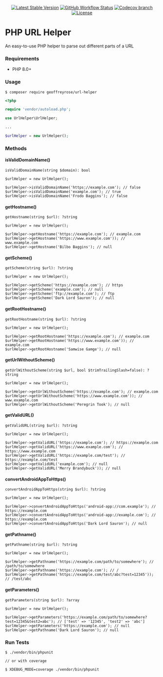 <div style="text-align: center;"> 

[![Latest Stable Version](https://img.shields.io/packagist/v/geoffreyrose/url-helper?style=flat-square)](https://packagist.org/packages/geoffreyrose/url-helper)
[![GitHub Workflow Status](https://img.shields.io/github/actions/workflow/status/geoffreyrose/url-helper/main.yml?branch=main&style=flat-square)](https://github.com/geoffreyrose/url-helper/actions?query=branch%3Amain)
[![Codecov branch](https://img.shields.io/codecov/c/gh/geoffreyrose/url-helper/main?style=flat-square)](https://app.codecov.io/gh/geoffreyrose/url-helper/branch/main)
[![License](https://img.shields.io/github/license/geoffreyrose/url-helper?style=flat-square)](https://github.com/geoffreyrose/url-helper/blob/main/LICENSE)
</div>

# PHP URL Helper
An easy-to-use PHP helper to parse out different parts of a URL


### Requirements
* PHP 8.0+

### Usage

```
$ composer require geoffreyrose/url-helper
```

```php
<?php

require 'vendor/autoload.php';

use UrlHelper\UrlHelper;

...

$urlHelper = new UrlHelper();
```

### Methods

#### isValidDomainName()
```
isValidDomainName(string $domain): bool

$urlHelper = new UrlHelper();

$urlHelper->isValidDomainName('https://example.com'); // false
$urlHelper->isValidDomainName('example.com'); // true
$urlHelper->isValidDomainName('Frodo Baggins'); // false
```

#### getHostname()
```
getHostname(string $url): ?string

$urlHelper = new UrlHelper();

$urlHelper->getHostname('https://example.com'); // example.com
$urlHelper->getHostname('https://www.example.com')); // www.example.com
$urlHelper->getHostname('Bilbo Baggins'); // null
```

#### getScheme()
```
getScheme(string $url): ?string

$urlHelper = new UrlHelper();

$urlHelper->getScheme('https://example.com'); // https
$urlHelper->getScheme('example.com'); // null
$urlHelper->getScheme('ftp://example.com'); // ftp
$urlHelper->getScheme('Dark Lord Sauron'); // null
```

#### getRootHostname()
```
getRootHostname(string $url): ?string

$urlHelper = new UrlHelper();

$urlHelper->getRootHostname('https://example.com'); // example.com
$urlHelper->getRootHostname('https://www.example.com')); // example.com
$urlHelper->getRootHostname('Samwise Gamge'); // null
```

#### getUrlWithoutScheme()
```
getUrlWithoutScheme(string $url, bool $trimTrailingSlash=false): ?string

$urlHelper = new UrlHelper();

$urlHelper->getUrlWithoutScheme('https://example.com'); // example.com
$urlHelper->getUrlWithoutScheme('https://www.example.com')); // www.example.com
$urlHelper->getUrlWithoutScheme('Peregrin Took'); // null
```

#### getValidURL()
```
getValidURL(string $url): ?string

$urlHelper = new UrlHelper();

$urlHelper->getValidURL('https://example.com'); // https://example.com
$urlHelper->getValidURL('https://www.example.com'); // https://www.example.com
$urlHelper->getValidURL('https://example.com/test'); // https://example.com/test
$urlHelper->getValidURL('example.com'); // null
$urlHelper->getValidURL('Merry Brandybuck')); // null
```

#### convertAndroidAppToHttps()
```
convertAndroidAppToHttps(string $url): ?string

$urlHelper = new UrlHelper();

$urlHelper->convertAndroidAppToHttps('android-app://com.example'); // https://example.com
$urlHelper->convertAndroidAppToHttps('android-app://example.com'); // https://example.com
$urlHelper->convertAndroidAppToHttps('Dark Lord Sauron'); // null
```

#### getPathname()
```
getPathname(string $url): ?string

$urlHelper = new UrlHelper();

$urlHelper->getPathname('https://example.com/path/to/somewhere'); // /path/to/somewhere
$urlHelper->getPathname('https://example.com'); // /
$urlHelper->getPathname('https://example.com/test/abc?test=12345')); // /test/abc
```

#### getParameters()
```
getParameters(string $url): ?array

$urlHelper = new UrlHelper();
 
$urlHelper->getParameters('https://example.com/path/to/somewhere?test=12345&test2=abc'); // ['test' => '12345', 'test2' => 'abc']
$urlHelper->getParameters('https://example.com'); // null
$urlHelper->getPathname('Dark Lord Sauron'); // null
```


### Run Tests

```
$ ./vendor/bin/phpunit

// or with coverage 

$ XDEBUG_MODE=coverage ./vendor/bin/phpunit
```
